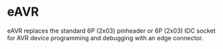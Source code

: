 # eAVR
eAVR replaces the standard 6P (2x03) pinheader or 6P (2x03) IDC socket for AVR device programming and debugging with an edge connector.
